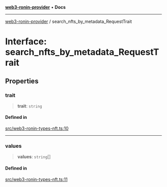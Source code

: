 [**web3-ronin-provider**](../README.md) • **Docs**

***

[web3-ronin-provider](../globals.md) / search\_nfts\_by\_metadata\_RequestTrait

# Interface: search\_nfts\_by\_metadata\_RequestTrait

## Properties

### trait

> **trait**: `string`

#### Defined in

[src/web3-ronin-types-nft.ts:10](https://github.com/chuacw/web3-ronin-provider/blob/5e9462adf1edb8f1f7982dc5f4e5bd7094a4d6eb/src/web3-ronin-types-nft.ts#L10)

***

### values

> **values**: `string`[]

#### Defined in

[src/web3-ronin-types-nft.ts:11](https://github.com/chuacw/web3-ronin-provider/blob/5e9462adf1edb8f1f7982dc5f4e5bd7094a4d6eb/src/web3-ronin-types-nft.ts#L11)
